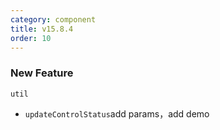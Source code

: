 ```yaml
---
category: component
title: v15.8.4
order: 10
---
```


### New Feature

`util`

- `updateControlStatus`add params，add demo
